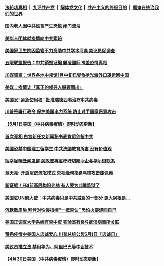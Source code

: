 ####  [法轮功真相](../../../../basic/blob/master/README.md?t=05031901) &nbsp;|&nbsp; [九评共产党](../../../../9ping.md/blob/master/README.md?t=05031901) &nbsp;|&nbsp; [解体党文化](../../../../jtdwh.md/blob/master/README.md?t=05031901)  &nbsp;|&nbsp; [共产主义的终极目的](../../../../gczydzjmd.md/blob/master/README.md?t=05031901) &nbsp;|&nbsp; [魔鬼在统治我们的世界](../../../../mgztzwmdsj.md/blob/master/README.md?t=05031901) 

#### [国内老人因中共谎言产生恐慌 闭门流泪](../pages/soh6/374167.md?t=05031901) 
#### [美华人团体就疫情向中共索赔](../pages/soh6/374161.md?t=05031901) 
#### [美国家卫生院因监管不力资助中共学术间谍 美议员促调查](../pages/soh6/374146.md?t=05031901) 
#### [五眼联盟报告：中共销毁证据 霸凌国际 掩盖疫情真相](../pages/soh6/374083.md?t=05031901) 
#### [加媒调查：世界各地中领馆1月中旬已受命抢光海外口罩运回中国](../pages/soh6/373819.md?t=05031901) 
#### [美媒：疫情让「真正的领导人脱颖而出」](../pages/soh6/373954.md?t=05031901) 
#### [美国发“紧急使用权” 批准瑞德西韦治疗中共病毒](../pages/soh6/373915.md?t=05031901) 
#### [川普签署行政令 保护美国电力系统 防止对手国家恶意攻击](../pages/soh6/373876.md?t=05031901) 
#### [【5月1日美国（中共病毒疫情）即时动态更新】](../pages/soh6/373666.md?t=05031901) 
#### [首次亮相 白宫新任女新闻秘书麦肯尼剑指中共](../pages/soh6/373816.md?t=05031901) 
#### [美国恐禁中国理工留学生 中共洗脑教育所害 没有价值观](../pages/soh6/373792.md?t=05031901) 
#### [瑞幸咖啡丑闻发酵  美政要再度呼吁切断中企与华尔街联系](../pages/soh6/373789.md?t=05031901) 
#### [章天亮: 开启泼皮流氓模式 央视缘何指桑骂槐攻击蓬佩奥](../pages/soh6/373801.md?t=05031901) 
#### [新证据！FBI前高层构陷弗林 有人要为此蹲监狱了](../pages/soh6/373762.md?t=05031901) 
#### [美国驻UN前大使：中共病毒只是中共威胁的一部分 更大祸根是…](../pages/soh6/373759.md?t=05031901) 
#### [沉默数周后 拜登对性侵指控“一概否认” 恐怕火要烧回自己](../pages/soh6/373741.md?t=05031901) 
#### [美国正调查大学系统有否中资 实验室有否与武汉病毒所关联](../pages/soh6/373729.md?t=05031901) 
#### [赞扬疫情中美国人忠诚爱心 川普总统公吿5月1日「忠诚日」](../pages/soh6/373714.md?t=05031901) 
#### [美议员推立法 禁用华为、阿里巴巴等中企技术](../pages/soh6/373597.md?t=05031901) 
#### [【4月30日美国（中共病毒疫情）即时动态更新】](../pages/soh6/373303.md?t=05031901) 
